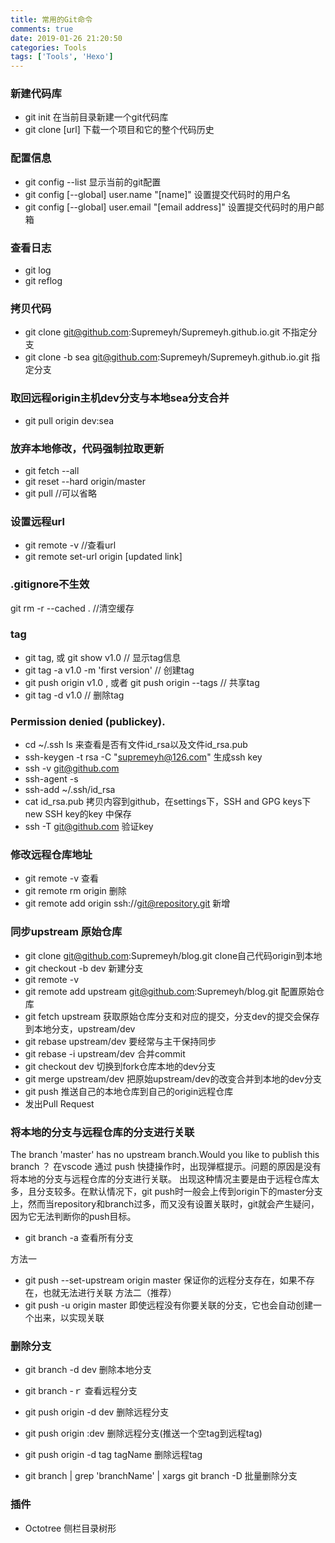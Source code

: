 ```yaml
---
title: 常用的Git命令
comments: true
date: 2019-01-26 21:20:50
categories: Tools
tags: ['Tools', 'Hexo']
---
```


### 新建代码库
* git init  在当前目录新建一个git代码库
* git clone [url]  下载一个项目和它的整个代码历史

### 配置信息
* git config --list  显示当前的git配置
* git config [--global] user.name "[name]"   设置提交代码时的用户名
* git config [--global] user.email "[email address]"  设置提交代码时的用户邮箱

### 查看日志
* git log 
* git reflog 

### 拷贝代码
* git clone git@github.com:Supremeyh/Supremeyh.github.io.git  不指定分支 
* git clone -b sea git@github.com:Supremeyh/Supremeyh.github.io.git 指定分支

### 取回远程origin主机dev分支与本地sea分支合并
* git pull origin dev:sea

### 放弃本地修改，代码强制拉取更新 
* git fetch --all 
* git reset --hard origin/master 
* git pull //可以省略

### 设置远程url
* git remote -v //查看url
* git remote set-url origin [updated link]

### .gitignore不生效
git rm -r --cached .  //清空缓存

### tag
* git tag,  或 git show v1.0   // 显示tag信息
* git tag -a v1.0  -m 'first version' // 创建tag
* git push origin v1.0 , 或者 git push origin --tags // 共享tag
* git tag -d v1.0 // 删除tag


###  Permission denied (publickey).
* cd ~/.ssh  ls  来查看是否有文件id_rsa以及文件id_rsa.pub
* ssh-keygen -t rsa -C "supremeyh@126.com"   生成ssh key
* ssh -v git@github.com
* ssh-agent -s
* ssh-add ~/.ssh/id_rsa  
* cat id_rsa.pub   拷贝内容到github，在settings下，SSH and GPG keys下new SSH key的key 中保存
* ssh -T git@github.com  验证key

### 修改远程仓库地址
* git remote -v  查看
* git remote rm origin  删除
* git remote add origin ssh://git@repository.git   新增


### 同步upstream 原始仓库
* git clone git@github.com:Supremeyh/blog.git   clone自己代码origin到本地
* git checkout -b dev 新建分支
* git remote -v
* git remote add upstream git@github.com:Supremeyh/blog.git   配置原始仓库
* git fetch upstream 获取原始仓库分支和对应的提交，分支dev的提交会保存到本地分支，upstream/dev
* git rebase upstream/dev  要经常与主干保持同步
* git rebase -i upstream/dev  合并commit
* git checkout dev  切换到fork仓库本地的dev分支
* git merge upstream/dev  把原始upstream/dev的改变合并到本地的dev分支
* git push  推送自己的本地仓库到自己的origin远程仓库
* 发出Pull Request


### 将本地的分支与远程仓库的分支进行关联
 The branch 'master' has no upstream branch.Would you like to publish this branch ？ 
 在vscode 通过 push 快捷操作时，出现弹框提示。问题的原因是没有将本地的分支与远程仓库的分支进行关联。 
出现这种情况主要是由于远程仓库太多，且分支较多。在默认情况下，git push时一般会上传到origin下的master分支上，然而当repository和branch过多，而又没有设置关联时，git就会产生疑问，因为它无法判断你的push目标。 
* git branch -a  查看所有分支

方法一
* git push --set-upstream origin master   保证你的远程分支存在，如果不存在，也就无法进行关联
方法二（推荐）
* git push -u origin master  即使远程没有你要关联的分支，它也会自动创建一个出来，以实现关联


### 删除分支
* git branch -d dev 删除本地分支

* git branch -ｒ 查看远程分支
* git push origin -d dev 删除远程分支
* git push origin :dev   删除远程分支(推送一个空tag到远程tag)

* git push origin -d tag tagName  删除远程tag

* git branch | grep 'branchName' | xargs git branch -D  批量删除分支

### 插件
* Octotree 侧栏目录树形